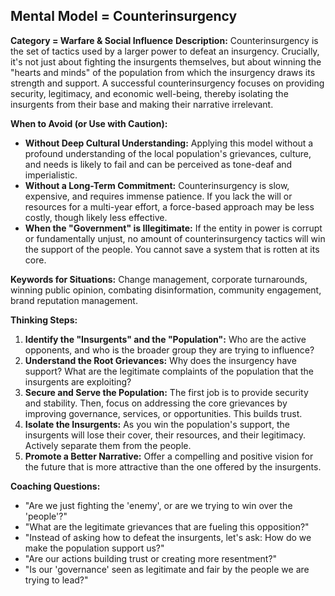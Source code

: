 ## Mental Model = Counterinsurgency

**Category = Warfare & Social Influence**
**Description:** 
Counterinsurgency is the set of tactics used by a larger power to defeat an insurgency. Crucially, it's not just about fighting the insurgents themselves, but about winning the "hearts and minds" of the population from which the insurgency draws its strength and support. A successful counterinsurgency focuses on providing security, legitimacy, and economic well-being, thereby isolating the insurgents from their base and making their narrative irrelevant.

**When to Avoid (or Use with Caution):**
- **Without Deep Cultural Understanding:** Applying this model without a profound understanding of the local population's grievances, culture, and needs is likely to fail and can be perceived as tone-deaf and imperialistic.
- **Without a Long-Term Commitment:** Counterinsurgency is slow, expensive, and requires immense patience. If you lack the will or resources for a multi-year effort, a force-based approach may be less costly, though likely less effective.
- **When the "Government" is Illegitimate:** If the entity in power is corrupt or fundamentally unjust, no amount of counterinsurgency tactics will win the support of the people. You cannot save a system that is rotten at its core.

**Keywords for Situations:**
Change management, corporate turnarounds, winning public opinion, combating disinformation, community engagement, brand reputation management.

**Thinking Steps:**
1. **Identify the "Insurgents" and the "Population":** Who are the active opponents, and who is the broader group they are trying to influence?
2. **Understand the Root Grievances:** Why does the insurgency have support? What are the legitimate complaints of the population that the insurgents are exploiting?
3. **Secure and Serve the Population:** The first job is to provide security and stability. Then, focus on addressing the core grievances by improving governance, services, or opportunities. This builds trust.
4. **Isolate the Insurgents:** As you win the population's support, the insurgents will lose their cover, their resources, and their legitimacy. Actively separate them from the people.
5. **Promote a Better Narrative:** Offer a compelling and positive vision for the future that is more attractive than the one offered by the insurgents.

**Coaching Questions:**
- "Are we just fighting the 'enemy', or are we trying to win over the 'people'?"
- "What are the legitimate grievances that are fueling this opposition?"
- "Instead of asking how to defeat the insurgents, let's ask: How do we make the population support us?"
- "Are our actions building trust or creating more resentment?"
- "Is our 'governance' seen as legitimate and fair by the people we are trying to lead?" 